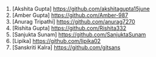 1) [Akshita Gupta] https://github.com/akshitagupta15june
2) [Amber Gupta]  https://github.com/Amber-987
3) [Anurag Tripathi] https://github.com/anurag7270
4) [Rishita Gupta] https://github.com/Rishita332
5) [Sanjukta Sunam] https://github.com/SanjuktaSunam
6) [Lipika] https://github.com/lipika02
7) [Sanskriti Kalra] https://github.com/gitsans
